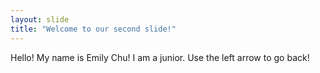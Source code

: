 ```yaml
---
layout: slide
title: "Welcome to our second slide!"
---
```

Hello! My name is Emily Chu! I am a junior. 
Use the left arrow to go back!
